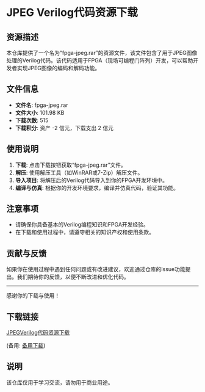 # JPEG Verilog代码资源下载

## 资源描述

本仓库提供了一个名为“fpga-jpeg.rar”的资源文件，该文件包含了用于JPEG图像处理的Verilog代码。该代码适用于FPGA（现场可编程门阵列）开发，可以帮助开发者实现JPEG图像的编码和解码功能。

## 文件信息

- **文件名**: fpga-jpeg.rar
- **文件大小**: 101.98 KB
- **下载次数**: 515
- **下载积分**: 资产 -2 信元，下载支出 2 信元

## 使用说明

1. **下载**: 点击下载按钮获取“fpga-jpeg.rar”文件。
2. **解压**: 使用解压工具（如WinRAR或7-Zip）解压文件。
3. **导入项目**: 将解压后的Verilog代码导入到你的FPGA开发环境中。
4. **编译与仿真**: 根据你的开发环境要求，编译并仿真代码，验证其功能。

## 注意事项

- 请确保你具备基本的Verilog编程知识和FPGA开发经验。
- 在下载和使用过程中，请遵守相关的知识产权和使用条款。

## 贡献与反馈

如果你在使用过程中遇到任何问题或有改进建议，欢迎通过仓库的Issue功能提出。我们期待你的反馈，以便不断改进和优化代码。

---

感谢你的下载与使用！

## 下载链接
[JPEGVerilog代码资源下载](https://pan.quark.cn/s/bf01a2e4713a) 

(备用: [备用下载](https://pan.baidu.com/s/1uIVTz0WQZJMZVFg1lIv3yA?pwd=1234))

## 说明

该仓库仅用于学习交流，请勿用于商业用途。
